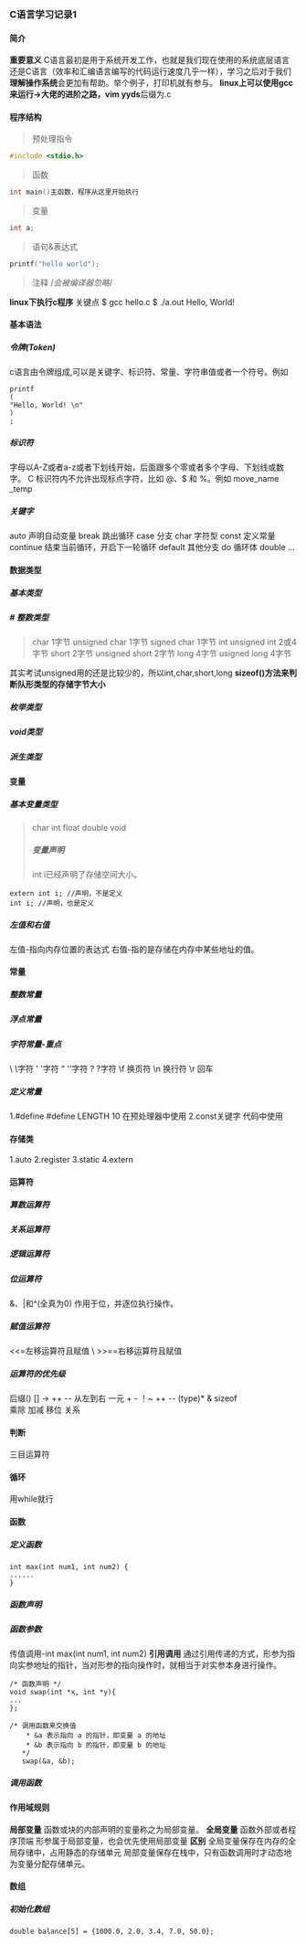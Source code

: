 ### C语言学习记录1
#### 简介
**重要意义**
C语言最初是用于系统开发工作，也就是我们现在使用的系统底层语言还是C语言（效率和汇编语言编写的代码运行速度几乎一样），学习之后对于我们**理解操作系统**会更加有帮助。举个例子，打印机就有参与。
**Iinux上可以使用gcc来运行->大佬的进阶之路，vim yyds**后缀为.c

#### 程序结构

>预处理指令
```c
#include <stdio.h>
```
>函数
```c
int main()主函数，程序从这里开始执行
```
>变量
```c
int a;
```
>语句&表达式
```c
printf("hello world");
```
>注释
> /*会被编译器忽略*/

**linux下执行c程序**
关键点
$ gcc hello.c
$ ./a.out
Hello, World!

#### 基本语法
##### 令牌(Token)
c语言由令牌组成,可以是关键字、标识符、常量、字符串值或者一个符号。例如

```
printf
(
"Hello, World! \n"
)
;
```
##### 标识符
字母以A-Z或者a-z或者下划线开始，后面跟多个零或者多个字母、下划线或数字。
C 标识符内不允许出现标点字符，比如 @、$ 和 %。例如
move_name    _temp

##### 关键字
auto 声明自动变量
break 跳出循环
case 分支
char  字符型
const 定义常量
continue 结束当前循环，开启下一轮循环
default 其他分支
do 循环体
double ...

#### 数据类型
##### 基本类型
##### # 整数类型

>char 1字节
>unsigned char 1字节
>signed char 1字节
>int 
>unsigned int 2或4字节
>short 2字节
>unsigned short 2字节
>long 4字节 
>usigned long 4字节

其实考试unsigned用的还是比较少的，所以int,char,short,long
**sizeof()方法来判断队形类型的存储字节大小**
##### 枚举类型
##### void类型
##### 派生类型
#### 变量
##### 基本变量类型

>char 
>int 
>float
>double
>void 
>
>##### 变量声明
>int i已经声明了存储空间大小。
```
extern int i; //声明，不是定义
int i; //声明，也是定义
```
##### 左值和右值
左值-指向内存位置的表达式
右值-指的是存储在内存中某些地址的值。

#### 常量
##### 整数常量
##### 浮点常量
##### **字符常量-重点**
\\             \字符
\'             '字符
\"            ''字符
\?           ?字符
\f            换页符
\n          换行符
\r           回车
##### 定义常量
1.#define
 #define LENGTH 10 
在预处理器中使用
2.const关键字
代码中使用
#### 存储类
1.auto
2.register
3.static
4.extern

#### 运算符

##### 算数运算符
##### 关系运算符
##### 逻辑运算符
##### 位运算符
&、|和^(全真为0)
作用于位，并逐位执行操作。
##### 赋值运算符
<<=左移运算符且赋值
\ >>==右移运算符且赋值
##### 运算符的优先级
后缀() [] -> ++ -- 从左到右
一元 + - ！~ ++ -- (type)* & sizeof  
乘除
加减
移位
关系
#### 判断
三目运算符
#### 循环
用while就行
#### 函数
##### 定义函数

```
int max(int num1, int num2) {
......
}
```
##### 函数声明
##### 函数参数
传值调用-int max(int num1, int num2)
**引用调用**
通过引用传递的方式，形参为指向实参地址的指针，当对形参的指向操作时，就相当于对实参本身进行操作。

```
/* 函数声明 */
void swap(int *x, int *y){
...
};

/* 调用函数来交换值
    * &a 表示指向 a 的指针，即变量 a 的地址
    * &b 表示指向 b 的指针，即变量 b 的地址
   */
   swap(&a, &b);
```
##### 调用函数
#### 作用域规则
**局部变量**
函数或块的内部声明的变量称之为局部变量。
**全局变量**
函数外部或者程序顶端
形参属于局部变量，也会优先使用局部变量
**区别**
全局变量保存在内存的全局存储中，占用静态的存储单元
局部变量保存在栈中，只有函数调用时才动态地为变量分配存储单元。

#### 数组
##### 初始化数组

```
double balance[5] = {1000.0, 2.0, 3.4, 7.0, 50.0};
```